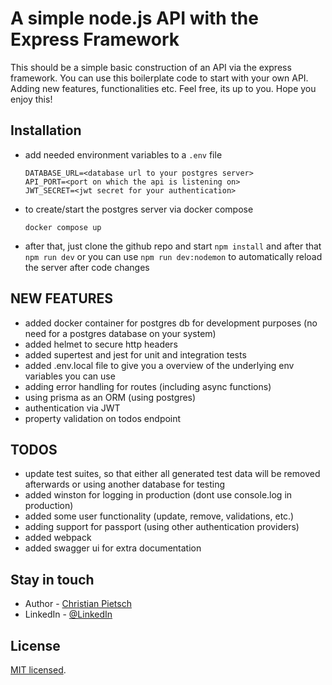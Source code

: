 # A simple node.js API with the Express Framework

This should be a simple basic construction of an API via the express framework.
You can use this boilerplate code to start with your own API. Adding new features,
functionalities etc. Feel free, its up to you. Hope you enjoy this!

## Installation

- add needed environment variables to a `.env` file

  ```
  DATABASE_URL=<database url to your postgres server>
  API_PORT=<port on which the api is listening on>
  JWT_SECRET=<jwt secret for your authentication>
  ```

- to create/start the postgres server via docker compose

  ```
  docker compose up
  ```

- after that, just clone the github repo and start `npm install` and after that `npm run dev`
  or you can use `npm run dev:nodemon` to automatically reload the server after code changes

## NEW FEATURES

- added docker container for postgres db for development purposes (no need for a postgres database on your system)
- added helmet to secure http headers
- added supertest and jest for unit and integration tests
- added .env.local file to give you a overview of the underlying env variables you can use
- adding error handling for routes (including async functions)
- using prisma as an ORM (using postgres)
- authentication via JWT
- property validation on todos endpoint

## TODOS

- update test suites, so that either all generated test data will be removed afterwards or using another database for testing
- added winston for logging in production (dont use console.log in production)
- added some user functionality (update, remove, validations, etc.)
- adding support for passport (using other authentication providers)
- added webpack
- added swagger ui for extra documentation

## Stay in touch

- Author - [Christian Pietsch](https://github.com/cpietsch82)
- LinkedIn - [@LinkedIn](https://www.linkedin.com/in/christian-pietsch-57247183/)

## License

[MIT licensed](LICENSE).
